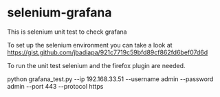 # selenium-grafana

This is selenium unit test to check grafana

To set up the selenium environment you can take a look at
https://gist.github.com/jbadiapa/921c7719c59bfd89cf862fd6bef07d6d

To run the unit test selenium and the firefox plugin are needed.

python grafana_test.py --ip 192.168.33.51 --username admin --password admin
--port 443 --protocol https
